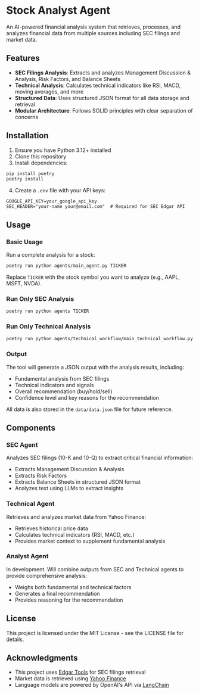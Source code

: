 # Stock Analyst Agent

An AI-powered financial analysis system that retrieves, processes, and analyzes financial data from multiple sources including SEC filings and market data.

## Features

- **SEC Filings Analysis**: Extracts and analyzes Management Discussion & Analysis, Risk Factors, and Balance Sheets
- **Technical Analysis**: Calculates technical indicators like RSI, MACD, moving averages, and more
- **Structured Data**: Uses structured JSON format for all data storage and retrieval
- **Modular Architecture**: Follows SOLID principles with clear separation of concerns

## Installation

1. Ensure you have Python 3.12+ installed
2. Clone this repository
3. Install dependencies:

```bash
pip install poetry
poetry install
```

4. Create a `.env` file with your API keys:

```
GOOGLE_API_KEY=your_google_api_key
SEC_HEADER="your-name your@email.com"  # Required for SEC Edgar API
```

## Usage

### Basic Usage

Run a complete analysis for a stock:

```bash
poetry run python agents/main_agent.py TICKER
```

Replace `TICKER` with the stock symbol you want to analyze (e.g., AAPL, MSFT, NVDA).

### Run Only SEC Analysis

```bash
poetry run python agents TICKER
```

### Run Only Technical Analysis

```bash
poetry run python agents/technical_workflow/main_technical_workflow.py TICKER
```

### Output

The tool will generate a JSON output with the analysis results, including:

- Fundamental analysis from SEC filings
- Technical indicators and signals
- Overall recommendation (buy/hold/sell)
- Confidence level and key reasons for the recommendation

All data is also stored in the `data/data.json` file for future reference.

## Components

### SEC Agent

Analyzes SEC filings (10-K and 10-Q) to extract critical financial information:

- Extracts Management Discussion & Analysis
- Extracts Risk Factors
- Extracts Balance Sheets in structured JSON format
- Analyzes text using LLMs to extract insights

### Technical Agent

Retrieves and analyzes market data from Yahoo Finance:

- Retrieves historical price data
- Calculates technical indicators (RSI, MACD, etc.)
- Provides market context to supplement fundamental analysis

### Analyst Agent

In development. Will combine outputs from SEC and Technical agents to provide comprehensive analysis:

- Weighs both fundamental and technical factors
- Generates a final recommendation
- Provides reasoning for the recommendation

## License

This project is licensed under the MIT License - see the LICENSE file for details.

## Acknowledgments

- This project uses [Edgar Tools](https://github.com/dgunning/edgartools) for SEC filings retrieval
- Market data is retrieved using [Yahoo Finance](https://pypi.org/project/yfinance/)
- Language models are powered by OpenAI's API via [LangChain](https://python.langchain.com/)

